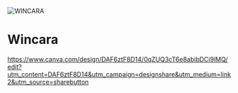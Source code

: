![WINCARA](https://github.com/rukenya321/Wincara/assets/131617952/ec99796d-d91c-48f2-9d55-34b53b63ed7a)


# Wincara

https://www.canva.com/design/DAF6ztF8D14/0qZUQ3cT6e8abibDCi9lMQ/edit?utm_content=DAF6ztF8D14&utm_campaign=designshare&utm_medium=link2&utm_source=sharebutton
